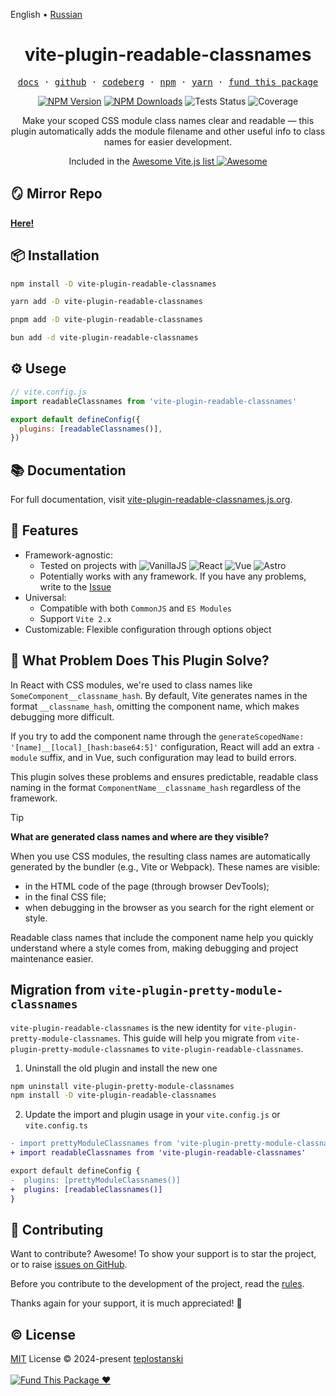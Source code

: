 English • [Russian](./README-RU.md)

<div align='center'>
  <h1>vite-plugin-readable-classnames</h1>

  <p>
    <samp>
      <a href="https://vite-plugin-readable-classnames.js.org">docs</a>
      <span> · </span>
      <a href="https://github.com/teplostanski/vite-plugin-readable-classnames">github</a>
      <span> · </span>
      <a href="https://codeberg.org/teplostanski/vite-plugin-readable-classnames/src/branch/main/README.md">codeberg</a>
      <span> · </span>
      <a href="https://www.npmjs.com/package/vite-plugin-readable-classnames">npm</a>
      <span> · </span>
      <a href="https://yarnpkg.com/package?q=vite-plugin-readable-classnames&name=vite-plugin-readable-classnames">yarn</a>
      <span> · </span>
      <a href="https://donate.teplostan.ski">fund this package</a>
    </samp>
  </p>

[<img alt="NPM Version" src="https://img.shields.io/npm/v/vite-plugin-readable-classnames?color=07912E&labelColor=1f2033">](https://npmjs.com/package/vite-plugin-readable-classnames)
[<img alt="NPM Downloads" src="https://img.shields.io/npm/dw/vite-plugin-readable-classnames?color=7F78D1&labelColor=1f2033">](https://npmjs.com/package/vite-plugin-readable-classnames)
<img alt="Tests Status" src="https://github.com/teplostanski/vite-plugin-readable-classnames/actions/workflows/test.yml/badge.svg">
<img alt="Coverage" src="https://codecov.io/gh/teplostanski/vite-plugin-readable-classnames/graph/badge.svg?token=CQY9WXG41L">

  <p>Make your scoped CSS module class names clear and readable — this plugin automatically adds the module filename and other useful info to class names for easier development.</p>

  <p>Included in the <a href='https://github.com/vitejs/awesome-vite'>Awesome Vite.js list <img src='https://cdn.rawgit.com/sindresorhus/awesome/d7305f38d29fed78fa85652e3a63e154dd8e8829/media/badge.svg' alt='Awesome'></a></p>
</div>

## 🪞 Mirror Repo

[**Here!**](https://codeberg.org/teplostanski/vite-plugin-readable-classnames)

## 📦 Installation

```bash
npm install -D vite-plugin-readable-classnames
```

```bash
yarn add -D vite-plugin-readable-classnames
```

```bash
pnpm add -D vite-plugin-readable-classnames
```

```bash
bun add -d vite-plugin-readable-classnames
```

## ⚙️ Usege

```js
// vite.config.js
import readableClassnames from 'vite-plugin-readable-classnames'

export default defineConfig({
  plugins: [readableClassnames()],
})
```

## 📚 Documentation

For full documentation, visit [vite-plugin-readable-classnames.js.org](https://vite-plugin-readable-classnames.js.org).

## 🦾 Features

- Framework-agnostic:
  - Tested on projects with ![VanillaJS](https://img.shields.io/badge/Vanilla_JS/TS-%231f2033.svg?style=for-the-badge&logo=javascript&logoColor=%23F7DF1E) ![React](https://img.shields.io/badge/react-%231f2033.svg?style=for-the-badge&logo=react&logoColor=%2361DAFB) ![Vue](https://img.shields.io/badge/vue-%231f2033.svg?style=for-the-badge&logo=vuedotjs&logoColor=%234FC08D) ![Astro](https://img.shields.io/badge/Astro-%231f2033.svg?style=for-the-badge&logo=astro&logoColor=%23BC52EE)
  - Potentially works with any framework. If you have any problems, write to the [Issue](https://github.com/teplostanski/vite-plugin-readable-classnames/issues)
- Universal:
  - Compatible with both `CommonJS` and `ES Modules`
  - Support `Vite 2.x`
- Customizable: Flexible configuration through options object

## 🤔 What Problem Does This Plugin Solve?

In React with CSS modules, we're used to class names like `SomeComponent__classname_hash`. By default, Vite generates names in the format `__classname_hash`, omitting the component name, which makes debugging more difficult.

If you try to add the component name through the `generateScopedName: '[name]__[local]_[hash:base64:5]'` configuration, React will add an extra `-module` suffix, and in Vue, such configuration may lead to build errors.

This plugin solves these problems and ensures predictable, readable class naming in the format `ComponentName__classname_hash` regardless of the framework.

> [!TIP]
> **What are generated class names and where are they visible?**
>
> When you use CSS modules, the resulting class names are automatically generated by the bundler (e.g., Vite or Webpack). These names are visible:
>
> - in the HTML code of the page (through browser DevTools);
> - in the final CSS file;
> - when debugging in the browser as you search for the right element or style.
>
> Readable class names that include the component name help you quickly understand where a style comes from, making debugging and project maintenance easier.

## Migration from `vite-plugin-pretty-module-classnames`

`vite-plugin-readable-classnames` is the new identity for `vite-plugin-pretty-module-classnames`. This guide will help you migrate from `vite-plugin-pretty-module-classnames` to `vite-plugin-readable-classnames`.

1. Uninstall the old plugin and install the new one

```sh [npm]
npm uninstall vite-plugin-pretty-module-classnames
npm install -D vite-plugin-readable-classnames
```

2. Update the import and plugin usage in your `vite.config.js` or `vite.config.ts`

```diff
- import prettyModuleClassnames from 'vite-plugin-pretty-module-classnames'
+ import readableClassnames from 'vite-plugin-readable-classnames'

export default defineConfig {
-  plugins: [prettyModuleClassnames()]
+  plugins: [readableClassnames()]
}
```

## 🤝 Contributing

Want to contribute? Awesome! To show your support is to star the project, or to raise [issues on GitHub](https://github.com/teplostanski/vite-plugin-readable-classnames/issues).

Before you contribute to the development of the project, read the [rules](https://github.com/teplostanski/vite-plugin-readable-classnames/blob/main/CONTRIBUTING.md).

Thanks again for your support, it is much appreciated! 🙏

<h2> © License</h2>
<a href="https://github.com/teplostanski/vite-plugin-readable-classnames/blob/main/LICENSE">MIT</a> License © 2024-present <a href="https://github.com/teplostanski">teplostanski</a>

<br>
<br>

<div>
  <a href="https://donate.teplostanski.me" target="_blank">
    <img src="https://src.teplostanski.me/fund-this-package.svg" alt="Fund This Package ❤">
  </a>
</div>
